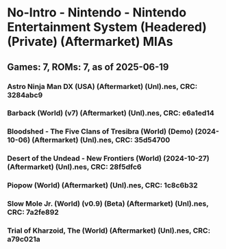 # No-Intro - Nintendo - Nintendo Entertainment System (Headered) (Private) (Aftermarket) MIAs
## Games: 7, ROMs: 7, as of 2025-06-19

### Astro Ninja Man DX (USA) (Aftermarket) (Unl).nes, CRC: 3284abc9
### Barback (World) (v7) (Aftermarket) (Unl).nes, CRC: e6a1ed14
### Bloodshed - The Five Clans of Tresibra (World) (Demo) (2024-10-06) (Aftermarket) (Unl).nes, CRC: 35d54700
### Desert of the Undead - New Frontiers (World) (2024-10-27) (Aftermarket) (Unl).nes, CRC: 28f5dfc6
### Piopow (World) (Aftermarket) (Unl).nes, CRC: 1c8c6b32
### Slow Mole Jr. (World) (v0.9) (Beta) (Aftermarket) (Unl).nes, CRC: 7a2fe892
### Trial of Kharzoid, The (World) (Aftermarket) (Unl).nes, CRC: a79c021a
